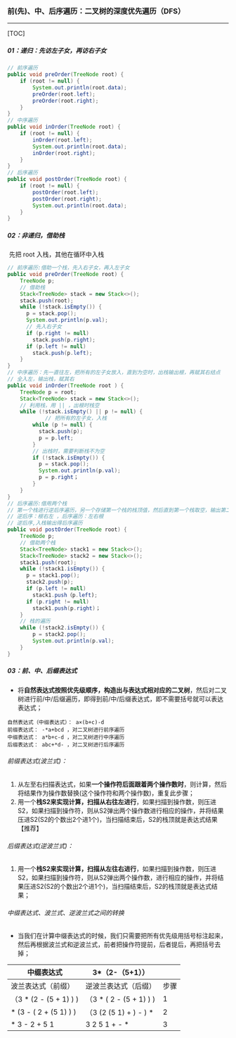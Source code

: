### 前(先)、中、后序遍历：二叉树的深度优先遍历（DFS）

------

[TOC]

##### 01：递归：先访左子女，再访右子女

```java
// 前序遍历
public void preOrder(TreeNode root) {
	if (root != null) {
		System.out.println(root.data);
		preOrder(root.left);
		preOrder(root.right);
	}
}
// 中序遍历
public void inOrder(TreeNode root) {
	if (root != null) {
		inOrder(root.left);
		System.out.println(root.data);
		inOrder(root.right);
	}
}
// 后序遍历
public void postOrder(TreeNode root) {
	if (root != null) {
		postOrder(root.left);
		postOrder(root.right);
		System.out.println(root.data);
	}
}
```

##### 02：非递归，借助栈

​	先把 root 入栈，其他在循环中入栈

```java
// 前序遍历:借助一个栈，先入右子女，再入左子女
public void preOrder(TreeNode root) {
    TreeNode p;
    // 借助栈
    Stack<TreeNode> stack = new Stack<>();
    stack.push(root);
    while (!stack.isEmpty()) {
      p = stack.pop();
      System.out.println(p.val);
      // 先入右子女
      if (p.right != null)	
        stack.push(p.right);
      if (p.left != null)
        stack.push(p.left);
    }
}
// 中序遍历：先一直往左，把所有的左子女放入，直到为空时，出栈输出根，再赋其右结点
// 全入左，输出栈，赋其右
public void inOrder(TreeNode root ) {
    TreeNode p = root;
    Stack<TreeNode> stack = new Stack<>();
    // 利用栈，用 || ，出根时栈空
    while (!stack.isEmpty() || p != null) {
    		// 把所有的左子女，入栈
        while (p != null) {
          stack.push(p);
          p = p.left;
        }
      	// 出栈时，需要判断栈不为空
        if (!stack.isEmpty()) {
          p = stack.pop();
          System.out.println(p.val);
          p = p.right；
        }
    }
}
// 后序遍历:借用两个栈
// 第一个栈进行逆后序遍历，另一个存储第一个栈的栈顶值，然后直到第一个栈取空，输出第二个栈即是后序遍历
// 逆后序：根右左 ，后序遍历：左右根
// 逆后序,入栈输出得后序遍历
public void postOrder(TreeNode root) {
    TreeNode p;
    // 借助两个栈
    Stack<TreeNode> stack1 = new Stack<>();
    Stack<TreeNode> stack2 = new Stack<>();
    stack1.push(root);
    while (!stack1.isEmpty()) {
      p = stack1.pop();
      stack2.push(p);
      if (p.left != null)
        stack1.push（p.left);
      if (p.right != null)	
        stack1.push(p.right)；
    }
  	// 栈的遍历
    while (!stack2.isEmpty()) {
        p = stack2.pop();
        System.out.println(p.val);	
    }
}
```

##### 03：前、中、后缀表达式

- 将**自然表达式按照优先级顺序，构造出与表达式相对应的二叉树**，然后对二叉树进行前/中/后缀遍历，即得到前/中/后缀表达式，即不需要括号就可以表达表达式；

```shell
自然表达式（中缀表达式）： a×(b+c)-d
前缀表达式： -*a+bcd ，对二叉树进行前序遍历
中缀表达式： a*b+c-d ，对二叉树进行中序遍历
后缀表达式： abc+*d- ，对二叉树进行后序遍历
```

###### 前缀表达式(波兰式)：

1. 从左至右扫描表达式，如果**一个操作符后面跟着两个操作数时**，则计算，然后将结果作为操作数替换(这个操作符和两个操作数)，重复此步骤；
2. 用一个**栈S2来实现计算，扫描从右往左进行**，如果扫描到操作数，则压进S2，如果扫描到操作符，则从S2弹出两个操作数进行相应的操作，并将结果压进S2(S2的个数出2个进1个)，当扫描结束后，S2的栈顶就是表达式结果【推荐】

###### 后缀表达式(逆波兰式)：

1. 用一个**栈S2来实现计算，扫描从左往右进行**，如果扫描到操作数，则压进S2，如果扫描到操作符，则从S2弹出两个操作数，进行相应的操作，并将结果压进S2(S2的个数出2个进1个)，当扫描结束后，S2的栈顶就是表达式结果；

###### 中缀表达式、波兰式、逆波兰式之间的转换

- 当我们在计算中缀表达式的时候，我们只需要把所有优先级用括号标注起来，然后再根据波兰式和逆波兰式，前者把操作符提前，后者提后，再把括号去掉；


| 中缀表达式             | 3*（2-（5+1））         |      |
| ---------------------- | ----------------------- | ---- |
| 波兰表达式（前缀）     | 逆波兰表达式（后缀）    | 步骤 |
| （3 * (2 - (5 + 1) ) ) | （3 * ( 2 - (5 + 1) ) ) | 1    |
| * (3 - ( 2 + (5 1) ) ) | （3 (2 (5 1) + ) - ) *  | 2    |
| * 3 - 2 + 5 1          | 3 2 5 1 + - *           | 3    |

